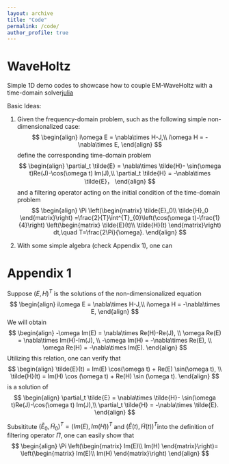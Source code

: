 ```yaml
---
layout: archive
title: "Code"
permalink: /code/
author_profile: true
---
```


WaveHoltz
======
Simple 1D demo codes to showcase how to couple EM-WaveHoltz with a time-domain solver[julia](https://zhichaopengmath.github.io/files/WaveHoltz_1D_Demo.zip)

Basic Ideas: 
1. Given the frequency-domain problem, such as the following simple non-dimensionalized case:
$$
\begin{align}
i\omega E = \nabla\times H-J,\\
i\omega H = -\nabla\times E,
\end{align}
$$
define the corresponding time-domain problem
$$
\begin{align}
\partial_t \tilde{E} =  \nabla\times \tilde{H}- \sin(\omega t)Re(J)-\cos(\omega t) Im(J),\\
\partial_t \tilde{H} = -\nabla\times \tilde{E}，
\end{align}
$$
and a filtering operator acting on the initial condition of the time-domain problem
$$
\begin{align}
\Pi \left(\begin{matrix}
	    \tilde{E}_0\\
	    \tilde{H}_0
	     \end{matrix}\right)
=\frac{2}{T}\int^{T}_{0}\left(\cos(\omega t)-\frac{1}{4}\right)
\left(\begin{matrix}
	    \tilde{E}(t)\\
	    \tilde{H}(t)
	\end{matrix}\right)
	dt,\quad T=\frac{2\Pi}{\omega}.
\end{align}
$$

1. With some simple algebra (check Appendix 1), one can 


Appendix 1
======
Suppose $(E,H)^T$ is the solutions of the non-dimensionalized equation
$$
\begin{align}
i\omega E = \nabla\times H-J,\\
i\omega H = -\nabla\times E,
\end{align}
$$
We will obtain 
$$
\begin{align}
-\omega Im(E) = \nabla\times Re(H)-Re(J), \\
 \omega Re(E) = \nabla\times Im(H)-Im(J), \\
-\omega Im(H) = -\nabla\times Re(E), \\
\omega  Re(H) = -\nabla\times Im(E). 
\end{align}
$$
Utilizing this relation, one can verify that 
$$
\begin{align}
\tilde{E}(t) = Im(E) \cos(\omega t) + Re(E) \sin(\omega t), \\
\tilde{H}(t) = Im(H) \cos (\omega t) + Re(H) \sin (\omega t).
\end{align}
$$
is a solution of
$$
\begin{align}
\partial_t \tilde{E} =  \nabla\times \tilde{H}- \sin(\omega t)Re(J)-\cos(\omega t) Im(J),\\
\partial_t \tilde{H} = -\nabla\times \tilde{E}.
\end{align}
$$

Subsititute $( \tilde{E}_0,\tilde{H}_0)^T=(Im(E),Im(H))^T$ and $( \tilde{E}(t),\tilde{H}(t) )^T$into the definition of filtering operator $\Pi$, one can easily show that 
$$
\begin{align}
\Pi \left(\begin{matrix}
Im(E)\\
Im(H)
\end{matrix}\right)=
\left(\begin{matrix}
Im(E)\\
Im(H)
\end{matrix}\right)
\end{align}
$$


